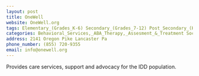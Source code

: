```yaml
---
layout: post
title: OneWell
website: OneWell.org
tags: Elementary_(Grades_K-6) Secondary_(Grades_7-12) Post_Secondary_(High_School_and_Beyond)
categories: Behavioral_Services,_ABA_Therapy,_Assesment_&_Treatment Social,_Recreational,_Fitness Accessibility,_Inclusion,_Safety,_Health Job_Resources 
address: 2141 Oregon Pike Lancaster Pa 
phone_number: (855) 720-9355
email: info@onewell.org
---
```

Provides care services, support and advocacy for the IDD population.